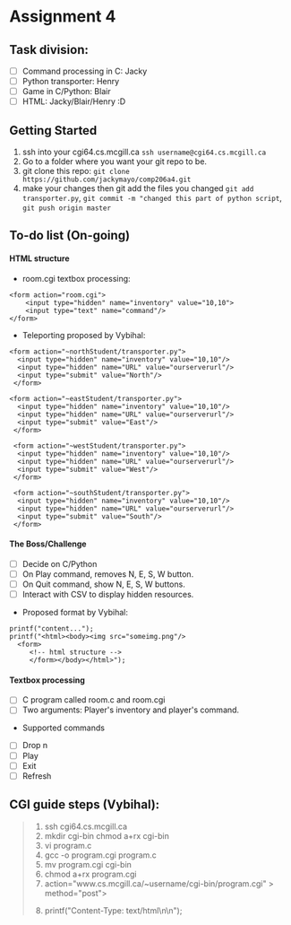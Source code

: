 # Assignment 4 

## Task division:
- [ ] Command processing in C: Jacky
- [ ] Python transporter: Henry 
- [ ] Game in C/Python: Blair
- [ ] HTML: Jacky/Blair/Henry :D
## Getting Started

1. ssh into your cgi64.cs.mcgill.ca `ssh username@cgi64.cs.mcgill.ca`
2. Go to a folder where you want your git repo to be.
3. git clone this repo: `git clone https://github.com/jackymayo/comp206a4.git`
4. make your changes then git add the files you changed `git add transporter.py`, `git commit -m "changed this part of python script`, `git push origin master`

## To-do list (On-going)

#### HTML structure
* room.cgi textbox processing:
~~~~~
<form action="room.cgi">
    <input type="hidden" name="inventory" value="10,10">
    <input type="text" name="command"/>
</form>
~~~~~
* Teleporting proposed by Vybihal:
~~~~~~
<form action="~northStudent/transporter.py">
  <input type="hidden" name="inventory" value="10,10"/>
  <input type="hidden" name="URL" value="ourserverurl"/>
  <input type="submit" value="North"/>
 </form>
 
<form action="~eastStudent/transporter.py">
  <input type="hidden" name="inventory" value="10,10"/>
  <input type="hidden" name="URL" value="ourserverurl"/>
  <input type="submit" value="East"/>
 </form>
 
 <form action="~westStudent/transporter.py">
  <input type="hidden" name="inventory" value="10,10"/>
  <input type="hidden" name="URL" value="ourserverurl"/>
  <input type="submit" value="West"/>
 </form>
 
 <form action="~southStudent/transporter.py">
  <input type="hidden" name="inventory" value="10,10"/>
  <input type="hidden" name="URL" value="ourserverurl"/>
  <input type="submit" value="South"/>
 </form>
 ~~~~~~~
 
#### The Boss/Challenge
- [ ] Decide on C/Python
- [ ] On Play command, removes N, E, S, W button.
- [ ] On Quit command, show N, E, S, W buttons.
- [ ] Interact with CSV to display hidden resources.
* Proposed format by Vybihal: 
~~~~~
printf("content...");
printf("<html><body><img src="someimg.png"/> 
  <form>
     <!-- html structure -->
     </form></body></html>");
~~~~~
#### Textbox processing
- [ ] C program called room.c and room.cgi
- [ ] Two arguments: Player's inventory and player's command.
* Supported commands
- [ ] Drop n
- [ ] Play
- [ ] Exit
- [ ] Refresh

## CGI guide steps (Vybihal):  
> 1. ssh cgi64.cs.mcgill.ca
> 2. mkdir cgi-bin
>     chmod a+rx cgi-bin
> 3. vi program.c
> 4. gcc -o program.cgi program.c
> 5. mv program.cgi cgi-bin
> 6. chmod a+rx program.cgi
> 7. <form > action="www.cs.mcgill.ca/~username/cgi-bin/program.cgi" > method="post">
> 8. printf("Content-Type: text/html\n\n");
